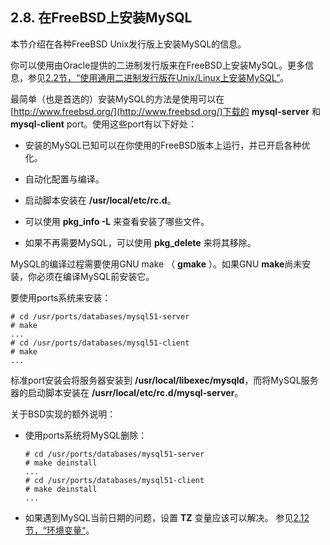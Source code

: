 ## 2.8. 在FreeBSD上安装MySQL

本节介绍在各种FreeBSD Unix发行版上安装MySQL的信息。

你可以使用由Oracle提供的二进制发行版来在FreeBSD上安装MySQL。更多信息，参见[2.2节，“使用通用二进制发行版在Unix/Linux上安装MySQL”](02.02.00_Installing_MySQL_on_UnixLinux_Using_Generic_Binaries.md)。

最简单（也是首选的）安装MySQL的方法是使用可以在[http://www.freebsd.org/](http://www.freebsd.org/)下载的 **mysql-server** 和 **mysql-client** port。使用这些port有以下好处：

* 安装的MySQL已知可以在你使用的FreeBSD版本上运行，并已开启各种优化。

* 自动化配置与编译。

* 启动脚本安装在 **/usr/local/etc/rc.d**。

* 可以使用 **pkg_info -L** 来查看安装了哪些文件。

* 如果不再需要MySQL，可以使用 **pkg_delete** 来将其移除。

MySQL的编译过程需要使用GNU make （ **gmake** ）。如果GNU **make**尚未安装，你必须在编译MySQL前安装它。

要使用ports系统来安装：

```
# cd /usr/ports/databases/mysql51-server
# make
...
# cd /usr/ports/databases/mysql51-client
# make
...
```

标准port安装会将服务器安装到 **/usr/local/libexec/mysqld**，而将MySQL服务器的启动脚本安装在 **/usrr/local/etc/rc.d/mysql-server**。

关于BSD实现的额外说明：

* 使用ports系统将MySQL删除：

    ```
    # cd /usr/ports/databases/mysql51-server
    # make deinstall
    ...
    # cd /usr/ports/databases/mysql51-client
    # make deinstall
    ...
    ```

* 如果遇到MySQL当前日期的问题，设置 **TZ** 变量应该可以解决。 参见[2.12节，“环境变量“](./02.12.00_Environment_Variables.md)。